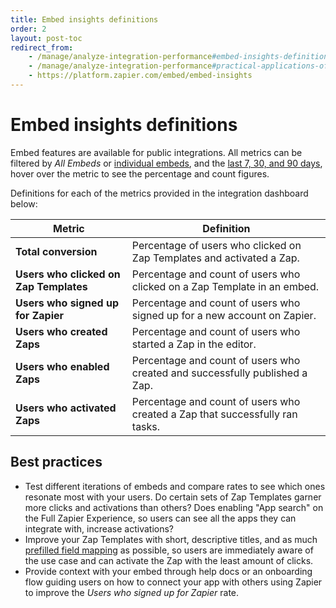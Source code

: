 ```yaml
---
title: Embed insights definitions
order: 2
layout: post-toc
redirect_from: 
    - /manage/analyze-integration-performance#embed-insights-definitions
    - /manage/analyze-integration-performance#practical-applications-of-embed-insights
    - https://platform.zapier.com/embed/embed-insights
---
```


# Embed insights definitions 

Embed features are available for public integrations.
All metrics can be filtered by _All Embeds_ or [individual embeds](https://cdn.zappy.app/195883ab4fd7897224bcec00b7bf9b13.png), and the [last 7, 30, and 90 days](https://cdn.zappy.app/e3d334462ad532540710a7ce0d975942.png), hover over the metric to see the percentage and count figures. 

Definitions for each of the metrics provided in the integration dashboard below:

| **Metric**                             | Definition                                                                  |
|----------------------------------------|-----------------------------------------------------------------------------|
| **Total conversion**                   | Percentage of users who clicked on Zap Templates and activated a Zap.       |
| **Users who clicked on Zap Templates** | Percentage and count of users who clicked on a Zap Template in an embed.      |
| **Users who signed up for Zapier**      | Percentage and count of users who signed up for a new account on Zapier.    |
| **Users who created Zaps**             | Percentage and count of users who started a Zap in the editor.            |
| **Users who enabled Zaps**             | Percentage and count of users who created and successfully published a Zap.  |
| **Users who activated Zaps**           | Percentage and count of users who created a Zap that successfully ran tasks. |


## Best practices

* Test different iterations of embeds and compare rates to see which ones resonate most with your users. Do certain sets of Zap Templates garner more clicks and activations than others? Does enabling "App search" on the Full Zapier Experience, so users can see all the apps they can integrate with, increase activations?
* Improve your Zap Templates with short, descriptive titles, and as much [prefilled field mapping](https://platform.zapier.com/embed/zap-editor#prefill-options) as possible, so users are immediately aware of the use case and can activate the Zap with the least amount of clicks.
* Provide context with your embed through help docs or an onboarding flow guiding users on how to connect your app with others using Zapier to improve the _Users who signed up for Zapier_ rate.
